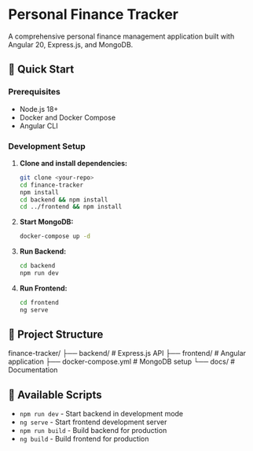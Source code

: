 # Personal Finance Tracker

A comprehensive personal finance management application built with Angular 20, Express.js, and MongoDB.

## 🚀 Quick Start

### Prerequisites
- Node.js 18+ 
- Docker and Docker Compose
- Angular CLI

### Development Setup

1. **Clone and install dependencies:**
   ```bash
   git clone <your-repo>
   cd finance-tracker
   npm install
   cd backend && npm install
   cd ../frontend && npm install
   ```

2. **Start MongoDB:**
   ```bash
   docker-compose up -d
   ```

3. **Run Backend:**
   ```bash
   cd backend
   npm run dev
   ```

4. **Run Frontend:**
   ```bash
   cd frontend
   ng serve
   ```

## 📁 Project Structure

finance-tracker/
├── backend/ # Express.js API
├── frontend/ # Angular application
├── docker-compose.yml # MongoDB setup
└── docs/ # Documentation

## 🔧 Available Scripts

- `npm run dev` - Start backend in development mode
- `ng serve` - Start frontend development server
- `npm run build` - Build backend for production
- `ng build` - Build frontend for production